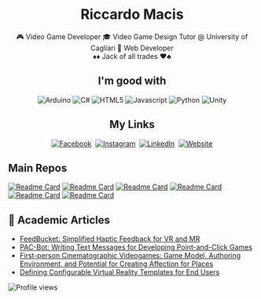 <p align="center">
<h1 align="center">Riccardo Macis</h1>
  <p align="center">
  🎮 Video Game Developer 🎓 Video Game Design Tutor @ University of Cagliari 📡 Web Developer
  <br>
  ♠️♦️ Jack of all trades ♥️♣️
  </p>

</p>
<p align="center">

<p align="center">
<h2 align="center">I'm good with</h2>
</p>
<p align="center">
  <img src="https://img.shields.io/badge/-Arduino-00979D?style=for-the-badge&logo=Arduino&logoColor=white" alt="Arduino" />
  <img src="https://img.shields.io/badge/c%23-%23239120.svg?style=for-the-badge&logo=c-sharp&logoColor=white" alt="C#" />
  <img src="https://img.shields.io/badge/html5-%23E34F26.svg?style=for-the-badge&logo=html5&logoColor=white" alt="HTML5" />
  <img src="https://img.shields.io/badge/javascript-%23323330.svg?style=for-the-badge&logo=javascript&logoColor=%23F7DF1E" alt="Javascript" />
  <img src="https://img.shields.io/badge/python-3670A0?style=for-the-badge&logo=python&logoColor=ffdd54" alt="Python" />
  <img src="https://img.shields.io/badge/unity-%23000000.svg?style=for-the-badge&logo=unity&logoColor=white" alt="Unity" />
</p>

<p align="center">
<h2 align="center">My Links</h2>
</p><p align="center">
<a href="https://www.facebook.com/rmacis/"><img src="https://img.shields.io/badge/facebook-%231877F2.svg?&style=for-the-badge&logo=facebook&logoColor=white" alt="Facebook" /></a>&nbsp;
<a href="https://www.instagram.com/a55mage/"><img src="https://img.shields.io/badge/instagram-%23E4405F.svg?&style=for-the-badge&logo=instagram&logoColor=white" alt="Instagram" /></a>&nbsp;
<a href="https://www.linkedin.com/in/riccardo-macis-3702637a/"><img src="https://img.shields.io/badge/linkedin-%230077B5.svg?&style=for-the-badge&logo=linkedin&logoColor=white" alt="LinkedIn" /></a>&nbsp;
<a href="https://a55mage.github.io/"><img alt="Website" src="https://img.shields.io/website?style=for-the-badge&up_message=portfolio&url=https%3A%2F%2Fkkvanonymous.github.io%2F"></a>
</p>

## Main Repos
<!-- … 
[![Anurag's GitHub stats](https://github-readme-stats.vercel.app/api?username=a55mage&show_icons=true&theme=tokyonight)](https://github.com/anuraghazra/github-readme-stats)
[![Top Langs](https://github-readme-stats.vercel.app/api/top-langs/?username=a55mage&theme=tokyonight)](https://github.com/anuraghazra/github-readme-stats)
-->
[![Readme Card](https://github-readme-stats.vercel.app/api/pin/?username=a55mage&repo=FeedBucket&theme=tokyonight)](https://github.com/a55mage/FeedBucket)
[![Readme Card](https://github-readme-stats.vercel.app/api/pin/?username=a55mage&repo=Parakeet&theme=tokyonight)](https://github.com/a55mage/Parakeet)
[![Readme Card](https://github-readme-stats.vercel.app/api/pin/?username=davidespano&repo=pacpac&theme=tokyonight)](https://github.com/davidespano/pacpac)
[![Readme Card](https://github-readme-stats.vercel.app/api/pin/?username=a55mage&repo=ItalianPizzaBot&theme=tokyonight)](https://github.com/a55mage/ItalianPizzaBot)
[![Readme Card](https://github-readme-stats.vercel.app/api/pin/?username=a55mage&repo=LinkFolio&theme=tokyonight)](https://github.com/a55mage/LinkFolio)
[![Readme Card](https://github-readme-stats.vercel.app/api/pin/?username=a55mage&repo=AirMouse&theme=tokyonight)](https://github.com/a55mage/AirMouse)


  <!-- … 
  ## 💻 Languages / Tools / Editors / Frameworks 🛠️
![Arduino](https://img.shields.io/badge/-Arduino-00979D?style=for-the-badge&logo=Arduino&logoColor=white)
![C](https://img.shields.io/badge/c-%2300599C.svg?style=for-the-badge&logo=c&logoColor=white)
![C#](https://img.shields.io/badge/c%23-%23239120.svg?style=for-the-badge&logo=c-sharp&logoColor=white)
![C++](https://img.shields.io/badge/c++-%2300599C.svg?style=for-the-badge&logo=c%2B%2B&logoColor=white)
![JavaScript](https://img.shields.io/badge/javascript-%23323330.svg?style=for-the-badge&logo=javascript&logoColor=%23F7DF1E)
![Python](https://img.shields.io/badge/python-3670A0?style=for-the-badge&logo=python&logoColor=ffdd54)
![TypeScript](https://img.shields.io/badge/typescript-%23007ACC.svg?style=for-the-badge&logo=typescript&logoColor=white)

![Unity](https://img.shields.io/badge/unity-%23000000.svg?style=for-the-badge&logo=unity&logoColor=white)
![Unreal Engine](https://img.shields.io/badge/unrealengine-%23313131.svg?style=for-the-badge&logo=unrealengine&logoColor=white)

![MongoDB](https://img.shields.io/badge/MongoDB-%234ea94b.svg?style=for-the-badge&logo=mongodb&logoColor=white)
![MySQL](https://img.shields.io/badge/mysql-%2300f.svg?style=for-the-badge&logo=mysql&logoColor=white)
![Neo4J](https://img.shields.io/badge/Neo4j-008CC1?style=for-the-badge&logo=neo4j&logoColor=white)
![Postgres](https://img.shields.io/badge/postgres-%23316192.svg?style=for-the-badge&logo=postgresql&logoColor=white)

![IntelliJ IDEA](https://img.shields.io/badge/IntelliJIDEA-000000.svg?style=for-the-badge&logo=intellij-idea&logoColor=white)
![PyCharm](https://img.shields.io/badge/pycharm-143?style=for-the-badge&logo=pycharm&logoColor=black&color=black&labelColor=green)
![Rider](https://img.shields.io/badge/Rider-000000.svg?style=for-the-badge&logo=Rider&logoColor=white&color=black&labelColor=crimson)
![Visual Studio](https://img.shields.io/badge/Visual%20Studio-5C2D91.svg?style=for-the-badge&logo=visual-studio&logoColor=white)
![WebStorm](https://img.shields.io/badge/webstorm-143?style=for-the-badge&logo=webstorm&logoColor=white&color=black)

![Angular](https://img.shields.io/badge/angular-%23DD0031.svg?style=for-the-badge&logo=angular&logoColor=white)
![AWS](https://img.shields.io/badge/AWS-%23FF9900.svg?style=for-the-badge&logo=amazon-aws&logoColor=white)
![Bootstrap](https://img.shields.io/badge/bootstrap-%23563D7C.svg?style=for-the-badge&logo=bootstrap&logoColor=white)
![HTML5](https://img.shields.io/badge/html5-%23E34F26.svg?style=for-the-badge&logo=html5&logoColor=white)
![NPM](https://img.shields.io/badge/NPM-%23000000.svg?style=for-the-badge&logo=npm&logoColor=white)
![NodeJS](https://img.shields.io/badge/node.js-6DA55F?style=for-the-badge&logo=node.js&logoColor=white)
![React](https://img.shields.io/badge/react-%2320232a.svg?style=for-the-badge&logo=react&logoColor=%2361DAFB)
![Vue.js](https://img.shields.io/badge/vuejs-%2335495e.svg?style=for-the-badge&logo=vuedotjs&logoColor=%234FC08D)

## 🔥 FAN
![Android](https://img.shields.io/badge/Android-3DDC84?style=for-the-badge&logo=android&logoColor=white)
![Chrome OS](https://img.shields.io/badge/chrome%20os-3d89fc?style=for-the-badge&logo=google%20chrome&logoColor=white)
![Mac OS](https://img.shields.io/badge/mac%20os-000000?style=for-the-badge&logo=macos&logoColor=F0F0F0)
![Opera](https://img.shields.io/badge/Opera-FF1B2D?style=for-the-badge&logo=Opera&logoColor=white)
![Steam](https://img.shields.io/badge/steam-%23000000.svg?style=for-the-badge&logo=steam&logoColor=white)
![Xbox](https://img.shields.io/badge/xbox-%23107C10.svg?style=for-the-badge&logo=xbox&logoColor=white)
![Windows XP](https://img.shields.io/badge/Windows%20xp-003399?style=for-the-badge&logo=windowsxp&logoColor=white)
![Windows](https://img.shields.io/badge/Windows-0078D6?style=for-the-badge&logo=windows&logoColor=white)
![WordPress](https://img.shields.io/badge/WordPress-%23117AC9.svg?style=for-the-badge&logo=WordPress&logoColor=white)
  -->

## 📕 Academic Articles
- [FeedBucket: Simplified Haptic Feedback for VR and MR](https://dl.acm.org/doi/abs/10.1145/3399715.3399947)
- [PAC-Bot: Writing Text Messages for Developing Point-and-Click Games](https://link.springer.com/chapter/10.1007/978-3-030-79840-6_15)
- [First-person Cinematographic Videogames: Game Model, Authoring Environment, and Potential for Creating Affection for Places](https://dl.acm.org/doi/abs/10.1145/3446977)
- [Defining Configurable Virtual Reality Templates for End Users](https://dl.acm.org/doi/10.1145/3534517)

![Profile views](https://gpvc.arturio.dev/a55mage)

